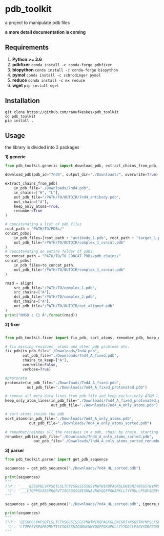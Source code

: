 # pdb_toolkit
a project to manipulate pdb files

**a more detail documentation is coming**




## Requirements

1) **Python >= 3.6**
2) **pdbfixer** ``` conda install -c conda-forge pdbfixer ```
2) **biopython**  ``` conda install -c conda-forge biopython ```
3) **pymol**  ``` conda install -c schrodinger pymol ```
4) **reduce** ``` conda install -c mx reduce ```
4) **wget**  ```pip install wget```

## Installation
```
git clone https://github.com/raoufkeskes/pdb_toolkit
cd pdb_toolkit
pip install .
```

## Usage

the library is divided into 3 packages 


**1) generic**

```python
from pdb_toolkit.generic import download_pdb, extract_chains_from_pdb, concat_pdbs, align

download_pdb(pdb_id="7nd4", output_dir="./Downloads/", overwrite=True)

extract_chains_from_pdb(
    in_pdb_file="./Downloads/7nd4.pdb",
    in_chains=["H", "L"],
    out_pdb_file="/PATH/TO/OUTDIR/7nd4_antibody.pdb",
    out_chain=["A"],
    keep_only_atoms=True,
    renumber=True
)

# concatenating a list of pdb files
root_path = "PATH/TO/PDBs/"
concat_pdbs(
    in_pdb_files=[root_path + "antibody_1.pdb", root_path + "target_1.pdb"],
    out_pdb_file="/PATH/TO/OUTDIR/complex_1_concat.pdb"
)
# concatenating an entire folder of pdbs
to_concat_path = "PATH/TO/TO_CONCAT_PDBs/pdb_chains/"
concat_pdbs(
    in_pdb_files=to_concat_path,
    out_pdb_file="/PATH/TO/OUTDIR/complex_1_concat.pdb"
)

rmsd = align(
    src_pdb_file="/PATH/TO/complex_1.pdb",
    src_chains=["A"],
    dst_pdb_file="/PATH/TO/complex_2.pdb",
    dst_chains=["A"],
    out_pdb_file="/PATH/TO/OUTDIR/out_aligned.pdb"
)
print("RMSD : {} Å".format(rmsd))


```

**2) fixer**
```python

from pdb_toolkit.fixer import fix_pdb, sort_atoms, renumber_pdb, keep_only_atom_lines, protonate

# fix missing residues, atoms and other pdb problems etc.
fix_pdb(in_pdb_file="./Downloads/7nd4.pdb",
        out_pdb_file="./Downloads/7nd4_A_fixed.pdb",
        chains_to_keep=["A"],
        overwrite=False,
        verbose=True)

#protonate 
protonate(in_pdb_file="./Downloads/7nd4_A_fixed.pdb",
          out_pdb_file="./Downloads/7nd4_A_fixed_protonated.pdb")

# remove all meta data lines from pdb file and keep exclusively ATOM lines
keep_only_atom_lines(in_pdb_file="./Downloads/7nd4_A_fixed_protonated.pdb",
                     out_pdb_file="./Downloads/7nd4_A_only_atoms.pdb")

# sort atoms inside the pdb
sort_atoms(in_pdb_file="./Downloads/7nd4_A_only_atoms.pdb",
           out_pdb_file="./Downloads/7nd4_A_only_atoms_sorted.pdb")

# renumber/reindex all the residues in a pdb, chain by chain, starting from 1
renumber_pdb(in_pdb_file="./Downloads/7nd4_A_only_atoms_sorted.pdb",
             out_pdb_file="./Downloads/7nd4_A_only_atoms_sorted_renumbered.pdb")

```

**3) parser**

```python
from pdb_toolkit.parser import get_pdb_sequence

sequences = get_pdb_sequence("./Downloads/7nd4_HL_sorted.pdb")

print(sequences)
"""
{'H': '____QESGPGLVKPSQTLSLTCTVSGGSISSGSYNWTWIRQPAGKGLEWIGRIYNSGSTNYNPSLKSRVTISVDTSKNQLSLKVRSVTAADTAVYYCARHCSGGTCYPKYYYGMDVWGQGTTVTVSSA',
 'L': '___LTQPPSVSEAPRQRVTISCSGSSSNIGNNAVNWYQQFPGKAPKLLIYYDDLLPSGVSDRFSGSKSGTSASLAISGVQSEDEADYYCAAWDDSLNVVVFGGGTK____GQP'}
"""

sequences = get_pdb_sequence("./Downloads/7nd4_HL_sorted.pdb", ignore_missing=True)

print(sequences)
"""
{'H': 'QESGPGLVKPSQTLSLTCTVSGGSISSGSYNWTWIRQPAGKGLEWIGRIYNSGSTNYNPSLKSRVTISVDTSKNQLSLKVRSVTAADTAVYYCARHCSGGTCYPKYYYGMDVWGQGTTVTVSSA',
 'L': 'LTQPPSVSEAPRQRVTISCSGSSSNIGNNAVNWYQQFPGKAPKLLIYYDDLLPSGVSDRFSGSKSGTSASLAISGVQSEDEADYYCAAWDDSLNVVVFGGGTKGQP'}
"""
```